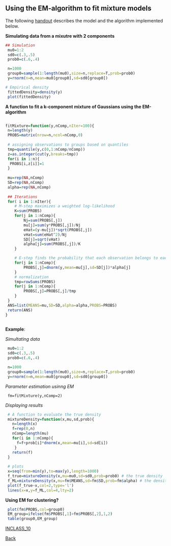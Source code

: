  

## Using the EM-algorithm to fit mixture models

The following [handout](https://github.com/gdlc/STAT_COMP/blob/master/FittingFiniteMixturesWithEM.pdf) describes the model and the algorithm implemented below.


**Simulating data from a mixutre with 2 components**

```r
## Simulation
 mu0=1:2
 sd0=c(.3,.5)
 prob0=c(.6,.4)

 n=1000
 group0=sample(1:length(mu0),size=n,replace=T,prob=prob0)
 y=rnorm(n=n,mean=mu0[group0],sd=sd0[group0])

# Empirical density
 fittedDensity=density(y)
 plot(fittedDensity)

```


**A function to fit a k-component mixture of Gaussians using the EM-algorithm**


```r

fitMixture=function(y,nComp,nIter=100){ 
 n=length(y)
 PROBS=matrix(nrow=n,ncol=nComp,0)
 
 # assigning observations to groups based on quantiles
 tmp=quantile(y,c(0,1:nComp/nComp))
 z=as.integer(cut(y,breaks=tmp))
 for(i in 1:n){
  PROBS[i,z[i]]=1
 }  
   
 mu=rep(NA,nComp)
 SD=rep(NA,nComp)
 alpha=rep(NA,nComp)
 
 ## Iterations
 for( i in 1:nIter){
	# M-step maximizes a weighted log-likelihood 
	K=sum(PROBS)
	for(j in 1:nComp){
		Nj=sum(PROBS[,j])		
		mu[j]=sum(y*PROBS[,j])/Nj		
		eHat=(y-mu[j])*sqrt(PROBS[,j])		
		vHat=sum(eHat^2)/Nj
		SD[j]=sqrt(vHat)
		alpha[j]=sum(PROBS[,j])/K
	}

	# E-step finds the probability that each observation belongs to each group	
	for(j in 1:nComp){
		PROBS[,j]=dnorm(y,mean=mu[j],sd=SD[j])*alpha[j]
	}
	# normalization 
	tmp=rowSums(PROBS)
	for(j in 1:nComp){
		PROBS[,j]=PROBS[,j]/tmp
	}		   
 }
 ANS=list(MEANS=mu,SD=SD,alpha=alpha,PROBS=PROBS)
 return(ANS)
}
 
```

**Example**:

*Simultating data*

```r
 mu0=1:2
 sd0=c(.3,.5)
 prob0=c(.6,.4)

 n=1000
 group0=sample(1:length(mu0),size=n,replace=T,prob=prob0)
 y=rnorm(n=n,mean=mu0[group0],sd=sd0[group0])
```

*Parameter estimation usinng EM*

```
 fm=fitMixture(y,nComp=2)
```

*Displaying results*

```r
 # A function to evaluate the true density 
 mixtureDensity=function(x,mu,sd,prob){
   n=length(x)
   f=rep(0,n)
   nComp=length(mu)
   for(i in 1:nComp){
     f=f+prob[i]*dnorm(x,mean=mu[i],sd=sd[i]) 
    }
   return(f)
 }
 
 # plots
 x=seq(from=min(y),to=max(y),length=1000)
 f_true=mixtureDensity(x,mu=mu0,sd=sd0,prob=prob0) # the true density
 f_ML=mixtureDensity(x,mu=fm$MEANS,sd=fm$SD,prob=fm$alpha) # the density evaluated at the ML estimates of the parameters
 plot(f_true~x,col=2,type='l')
 lines(x=x,y=f_ML,col=4,lty=2)
```
**Using EM for clustering?**

```r
 plot(fm$PROBS,col=group0)
 EM_group=ifelse(fm$PROBS[,1]>fm$PROBS[,2],1,2)
 table(group0,EM_group)
```

[INCLASS_10]()

[Back](https://github.com/gdlc/STAT_COMP/)
